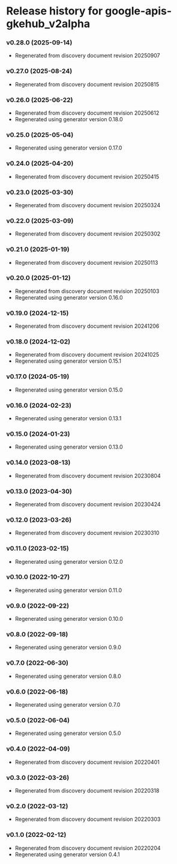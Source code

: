 # Release history for google-apis-gkehub_v2alpha

### v0.28.0 (2025-09-14)

* Regenerated from discovery document revision 20250907

### v0.27.0 (2025-08-24)

* Regenerated from discovery document revision 20250815

### v0.26.0 (2025-06-22)

* Regenerated from discovery document revision 20250612
* Regenerated using generator version 0.18.0

### v0.25.0 (2025-05-04)

* Regenerated using generator version 0.17.0

### v0.24.0 (2025-04-20)

* Regenerated from discovery document revision 20250415

### v0.23.0 (2025-03-30)

* Regenerated from discovery document revision 20250324

### v0.22.0 (2025-03-09)

* Regenerated from discovery document revision 20250302

### v0.21.0 (2025-01-19)

* Regenerated from discovery document revision 20250113

### v0.20.0 (2025-01-12)

* Regenerated from discovery document revision 20250103
* Regenerated using generator version 0.16.0

### v0.19.0 (2024-12-15)

* Regenerated from discovery document revision 20241206

### v0.18.0 (2024-12-02)

* Regenerated from discovery document revision 20241025
* Regenerated using generator version 0.15.1

### v0.17.0 (2024-05-19)

* Regenerated using generator version 0.15.0

### v0.16.0 (2024-02-23)

* Regenerated using generator version 0.13.1

### v0.15.0 (2024-01-23)

* Regenerated using generator version 0.13.0

### v0.14.0 (2023-08-13)

* Regenerated from discovery document revision 20230804

### v0.13.0 (2023-04-30)

* Regenerated from discovery document revision 20230424

### v0.12.0 (2023-03-26)

* Regenerated from discovery document revision 20230310

### v0.11.0 (2023-02-15)

* Regenerated using generator version 0.12.0

### v0.10.0 (2022-10-27)

* Regenerated using generator version 0.11.0

### v0.9.0 (2022-09-22)

* Regenerated using generator version 0.10.0

### v0.8.0 (2022-09-18)

* Regenerated using generator version 0.9.0

### v0.7.0 (2022-06-30)

* Regenerated using generator version 0.8.0

### v0.6.0 (2022-06-18)

* Regenerated using generator version 0.7.0

### v0.5.0 (2022-06-04)

* Regenerated using generator version 0.5.0

### v0.4.0 (2022-04-09)

* Regenerated from discovery document revision 20220401

### v0.3.0 (2022-03-26)

* Regenerated from discovery document revision 20220318

### v0.2.0 (2022-03-12)

* Regenerated from discovery document revision 20220303

### v0.1.0 (2022-02-12)

* Regenerated from discovery document revision 20220204
* Regenerated using generator version 0.4.1


